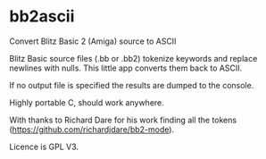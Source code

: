 # bb2ascii
Convert Blitz Basic 2 (Amiga) source to ASCII

Blitz Basic source files (.bb or .bb2) tokenize keywords and replace newlines with nulls. This little app converts them back to ASCII.

If no output file is specified the results are dumped to the console.

Highly portable C, should work anywhere.

With thanks to Richard Dare for his work finding all the tokens (https://github.com/richardjdare/bb2-mode).

Licence is GPL V3.
